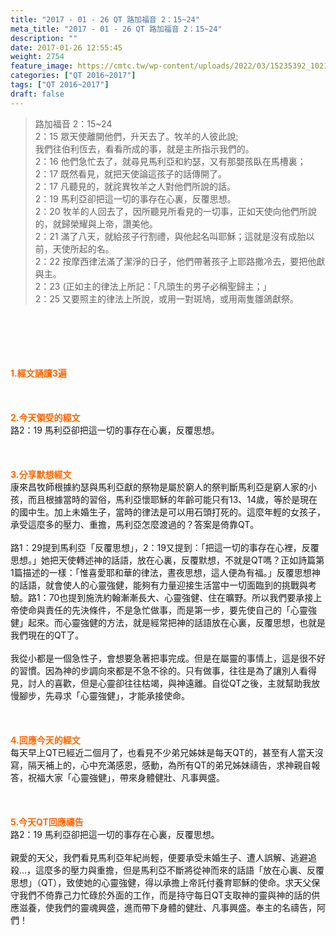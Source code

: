 ```yaml
---
title: "2017 - 01 - 26 QT 路加福音 2：15~24"
meta_title: "2017 - 01 - 26 QT 路加福音 2：15~24"
description: ""
date: 2017-01-26 12:55:45
weight: 2754
feature_image: https://cmtc.tw/wp-content/uploads/2022/03/15235392_10211799862337740_180693556567566654_o-1.webp
categories: ["QT 2016~2017"]
tags: ["QT 2016~2017"]
draft: false
---
```


<blockquote>路加福音 2：15~24<br />
2：15 眾天使離開他們，升天去了。牧羊的人彼此說;<br />
我們往伯利恆去，看看所成的事，就是主所指示我們的。<br />
2：16 他們急忙去了，就尋見馬利亞和約瑟，又有那嬰孩臥在馬槽裏；<br />
2：17 既然看見，就把天使論這孩子的話傳開了。<br />
2：17 凡聽見的，就詫異牧羊之人對他們所說的話。<br />
2：19 馬利亞卻把這一切的事存在心裏，反覆思想。<br />
2：20 牧羊的人回去了，因所聽見所看見的一切事，正如天使向他們所說的，就歸榮耀與上帝，讚美他。<br />
2：21 滿了八天，就給孩子行割禮，與他起名叫耶穌；這就是沒有成胎以前，天使所起的名。<br />
2：22 按摩西律法滿了潔淨的日子，他們帶著孩子上耶路撒冷去，要把他獻與主。<br />
2：23 (正如主的律法上所記：「凡頭生的男子必稱聖歸主；」<br />
2：25 又要照主的律法上所說，或用一對斑鳩，或用兩隻雛鴿獻祭。</blockquote><br />
&nbsp;<br />
<br />
&nbsp;<br />
<br />
<span style="color: #ff6600;"><strong>1.</strong><strong>經文誦讀3遍</strong></span><br />
<br />
<span style="color: #ff6600;"><strong> </strong></span><br />
<br />
<span style="color: #ff6600;"><strong>2.</strong><strong>今天領受的經文<br />
</strong></span>路2：19 馬利亞卻把這一切的事存在心裏，反覆思想。<br />
<br />
&nbsp;<br />
<br />
<span style="color: #ff6600;"><strong>3.</strong><strong>分享默想經文<br />
</strong></span>康來昌牧師根據約瑟與馬利亞獻的祭物是屬於窮人的祭判斷馬利亞是窮人家的小孩，而且根據當時的習俗，馬利亞懷耶穌的年齡可能只有13、14歲，等於是現在的國中生。加上未婚生子，當時的律法是可以用石頭打死的。這麼年輕的女孩子，承受這麼多的壓力、重擔，馬利亞怎麼渡過的？答案是倚靠QT。<br />
<br />
路1：29提到馬利亞「反覆思想」，2：19又提到：「把這一切的事存在心裡，反覆思想。」她把天使轉述神的話語，放在心裏，反覆默想，不就是QT嗎？正如詩篇第1篇描述的一樣：「惟喜愛耶和華的律法，晝夜思想，這人便為有福。」反覆思想神的話語，就會使人的心靈強健，能夠有力量迎接生活當中一切面臨到的挑戰與考驗。路1：70也提到施洗約翰漸漸長大、心靈強健、住在曠野。所以我們要承接上帝使命與責任的先決條件，不是急忙做事，而是第一步，要先使自己的「心靈強健」起來。而心靈強健的方法，就是經常把神的話語放在心裏，反覆思想，也就是我們現在的QT了。<br />
<br />
我從小都是一個急性子，會想要急著把事完成。但是在屬靈的事情上，這是很不好的習慣。因為神的步調向來都是不急不徐的。只有做事，往往是為了讓別人看得見，討人的喜歡，但是心靈卻往往枯竭，與神遠離。自從QT之後，主就幫助我放慢腳步，先尋求「心靈強健」，才能承接使命。<br />
<br />
&nbsp;<br />
<br />
<span style="color: #ff6600;"><strong>4.</strong><strong>回應今天的經文<br />
</strong></span>每天早上QT已經近二個月了，也看見不少弟兄姊妹是每天QT的，甚至有人當天沒寫，隔天補上的，心中充滿感恩，感動，為所有QT的弟兄姊妹禱告，求神親自報答，祝福大家「心靈強健」，帶來身體健壯、凡事興盛。<br />
<br />
&nbsp;<br />
<br />
<span style="color: #ff6600;"><strong>5.</strong></span><strong><span style="color: #ff6600;">今天QT回應禱告<br />
</span></strong>路2：19 馬利亞卻把這一切的事存在心裏，反覆思想。<br />
<br />
親愛的天父，我們看見馬利亞年紀尚輕，便要承受未婚生子、遭人誤解、逃避追殺…，這麼多的壓力與重擔，但是馬利亞不斷將從神而來的話語「放在心裏、反覆思想」（QT），致使她的心靈強健，得以承擔上帝託付養育耶穌的使命。求天父保守我們不倚靠己力忙碌於外面的工作，而是持守每日QT支取神的靈與神的話的供應滋養，使我們的靈魂興盛，進而帶下身體的健壯、凡事興盛。奉主的名禱告，阿們！<br />
<br />
&nbsp;<br />
<br />
&nbsp;<br />
<br />
&nbsp;<br />
<br />
<strong><span style="color: #ff6600;"> </span></strong>
        
